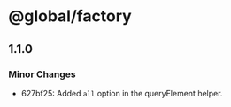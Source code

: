 # @global/factory

## 1.1.0

### Minor Changes

- 627bf25: Added `all` option in the queryElement helper.
